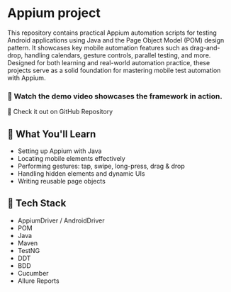 # Appium project
This repository contains practical Appium automation scripts for testing Android applications using Java and the Page Object Model (POM) design pattern. It showcases key mobile automation features such as drag-and-drop, handling calendars, gesture controls, parallel testing, and more. Designed for both learning and real-world automation practice, these projects serve as a solid foundation for mastering mobile test automation with Appium.

### 🎥 Watch the demo video showcases the framework in action.
📂 Check it out on GitHub Repository

## 🚀 What You'll Learn
- Setting up Appium with Java
- Locating mobile elements effectively
- Performing gestures: tap, swipe, long-press, drag & drop
- Handling hidden elements and dynamic UIs
- Writing reusable page objects

## 🧰 Tech Stack
- AppiumDriver / AndroidDriver
- POM
- Java
- Maven
- TestNG
- DDT
- BDD
- Cucumber
- Allure Reports
